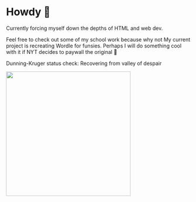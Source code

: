 # Howdy 👋

Currently forcing myself down the depths of HTML and web dev.

Feel free to check out some of my school work because why not
My current project is recreating Wordle for funsies. Perhaps I will do something cool with it if NYT decides to paywall the original 👀

Dunning-Kruger status check: Recovering from valley of despair

<img src="https://upload.wikimedia.org/wikipedia/commons/thumb/4/46/Dunning%E2%80%93Kruger_Effect_01.svg/1231px-Dunning%E2%80%93Kruger_Effect_01.svg.png" width="340px">

<!--
**jackdevillier/jackdevillier** is a ✨ _special_ ✨ repository because its `README.md` (this file) appears on your GitHub profile.

Here are some ideas to get you started:

- 🔭 I’m currently working on ...
- 🌱 I’m currently learning ...
- 👯 I’m looking to collaborate on ...
- 🤔 I’m looking for help with ...
- 💬 Ask me about ...
- 📫 How to reach me: ...
- 😄 Pronouns: ...
- ⚡ Fun fact: ...
-->
